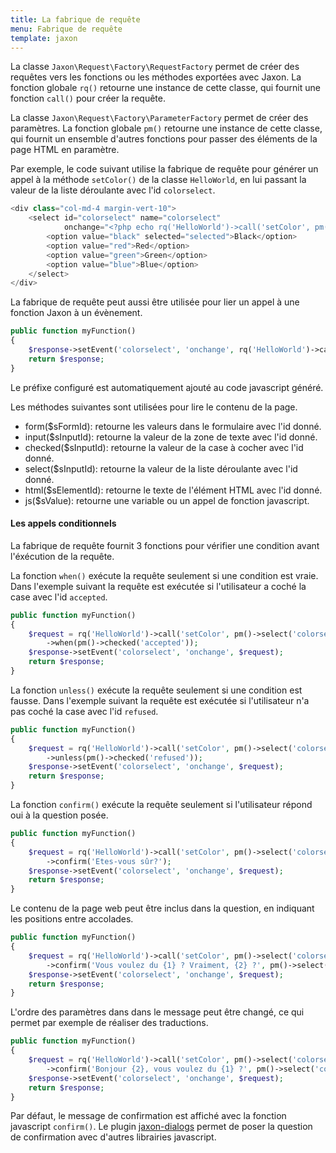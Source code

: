 ```yaml
---
title: La fabrique de requête
menu: Fabrique de requête
template: jaxon
---
```


La classe `Jaxon\Request\Factory\RequestFactory` permet de créer des requêtes vers les fonctions ou les méthodes exportées avec Jaxon.
La fonction globale `rq()` retourne une instance de cette classe, qui fournit une fonction `call()` pour créer la requête.

La classe `Jaxon\Request\Factory\ParameterFactory` permet de créer des paramètres.
La fonction globale `pm()` retourne une instance de cette classe, qui fournit un ensemble d'autres fonctions pour passer des éléments de la page HTML en paramètre.

Par exemple, le code suivant utilise la fabrique de requête pour générer un appel à la méthode `setColor()` de la classe `HelloWorld`, en lui passant la valeur de la liste déroulante avec l'id `colorselect`.

```php
<div class="col-md-4 margin-vert-10">
    <select id="colorselect" name="colorselect"
            onchange="<?php echo rq('HelloWorld')->call('setColor', pm()->select('colorselect')) ?>">
        <option value="black" selected="selected">Black</option>
        <option value="red">Red</option>
        <option value="green">Green</option>
        <option value="blue">Blue</option>
    </select>
</div>
```

La fabrique de requête peut aussi être utilisée pour lier un appel à une fonction Jaxon à un évènement.

```php
public function myFunction()
{
    $response->setEvent('colorselect', 'onchange', rq('HelloWorld')->call('setColor', pm()->select('colorselect')));
    return $response;
}
```

Le préfixe configuré est automatiquement ajouté au code javascript généré.

Les méthodes suivantes sont utilisées pour lire le contenu de la page.

- form($sFormId): retourne les valeurs dans le formulaire avec l'id donné.
- input($sInputId): retourne la valeur de la zone de texte avec l'id donné.
- checked($sInputId): retourne la valeur de la case à cocher avec l'id donné.
- select($sInputId): retourne la valeur de la liste déroulante avec l'id donné.
- html($sElementId): retourne le texte de l'élément HTML avec l'id donné.
- js($sValue): retourne une variable ou un appel de fonction javascript.

#### Les appels conditionnels

La fabrique de requête fournit 3 fonctions pour vérifier une condition avant l'éxécution de la requête.

La fonction `when()` exécute la requête seulement si une condition est vraie.
Dans l'exemple suivant la requête est exécutée si l'utilisateur a coché la case avec l'id `accepted`.

```php
public function myFunction()
{
    $request = rq('HelloWorld')->call('setColor', pm()->select('colorselect'))
        ->when(pm()->checked('accepted'));
    $response->setEvent('colorselect', 'onchange', $request);
    return $response;
}
```

La fonction `unless()` exécute la requête seulement si une condition est fausse.
Dans l'exemple suivant la requête est exécutée si l'utilisateur n'a pas coché la case avec l'id `refused`.

```php
public function myFunction()
{
    $request = rq('HelloWorld')->call('setColor', pm()->select('colorselect'))
        ->unless(pm()->checked('refused'));
    $response->setEvent('colorselect', 'onchange', $request);
    return $response;
}
```

La fonction `confirm()` exécute la requête seulement si l'utilisateur répond oui à la question posée.

```php
public function myFunction()
{
    $request = rq('HelloWorld')->call('setColor', pm()->select('colorselect'))
        ->confirm('Etes-vous sûr?');
    $response->setEvent('colorselect', 'onchange', $request);
    return $response;
}
```

Le contenu de la page web peut être inclus dans la question, en indiquant les positions entre accolades.

```php
public function myFunction()
{
    $request = rq('HelloWorld')->call('setColor', pm()->select('colorselect'))
        ->confirm('Vous voulez du {1} ? Vraiment, {2} ?', pm()->select('colorselect'), pm()->html('username'));
    $response->setEvent('colorselect', 'onchange', $request);
    return $response;
}
```

L'ordre des paramètres dans dans le message peut être changé, ce qui permet par exemple de réaliser des traductions.

```php
public function myFunction()
{
    $request = rq('HelloWorld')->call('setColor', pm()->select('colorselect'))
        ->confirm('Bonjour {2}, vous voulez du {1} ?', pm()->select('colorselect'), pm()->html('username'));
    $response->setEvent('colorselect', 'onchange', $request);
    return $response;
}
```

Par défaut, le message de confirmation est affiché avec la fonction javascript `confirm()`.
Le plugin [jaxon-dialogs](https://github.com/jaxon-php/jaxon-dialogs) permet de poser la question de confirmation avec d'autres librairies javascript.

